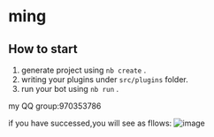 # ming

## How to start

1. generate project using `nb create` .
2. writing your plugins under `src/plugins` folder.
3. run your bot using `nb run` .

my QQ group:970353786

if you have successed,you will see as fllows:
![image](https://user-images.githubusercontent.com/62045791/117110240-68df8980-adb8-11eb-8a79-9fe01e904426.png)
